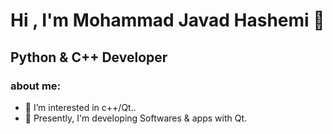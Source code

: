 # Hi , I'm Mohammad Javad Hashemi :wave:

## Python & C++ Developer


### about me:

- 🔭 I’m interested in c++/Qt..
- 🌱 Presently, I'm developing Softwares & apps with Qt.



